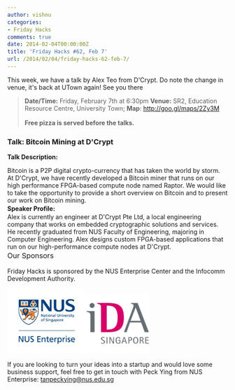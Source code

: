 ```yaml
---
author: vishnu
categories:
- Friday Hacks
comments: true
date: 2014-02-04T00:00:00Z
title: 'Friday Hacks #62, Feb 7'
url: /2014/02/04/friday-hacks-62-feb-7/
---
```


This week, we have a talk by Alex Teo from D'Crypt. Do note the change in venue, it's back at UTown again! See you there
<blockquote><strong>Date/Time:</strong> Friday, February 7th at 6:30pm
<strong>Venue:</strong> SR2, Education Resource Centre, University Town; <strong>Map</strong>: <a href="http://goo.gl/maps/2Zy3M">http://goo.gl/maps/2Zy3M</a>

<strong style="line-height: 1.5em;">Free pizza is served before the talks.</strong></blockquote>
<h3>Talk: Bitcoin Mining at D'Crypt</h3>
<div>

<strong>Talk Description:</strong>
<div>Bitcoin is a P2P digital crypto-currency that has taken the world by storm. At D'Crypt, we have recently developed a Bitcoin miner that runs on our high performance FPGA-based compute node named Raptor. We would like to take the opportunity to provide a short overview on Bitcoin and to present our work on Bitcoin mining.</div>
<strong style="line-height: 1.5em;">Speaker Profile:</strong><strong></strong>
<div>Alex is currently an engineer at D'Crypt Pte Ltd, a local engineering company that works on embedded cryptographic solutions and services. He recently graduated from NUS Faculty of Engineering, majoring in Computer Engineering. Alex designs custom FPGA-based applications that run on our high-performance compute nodes at D'Crypt.</div>
<span style="font-size: 1.17em; line-height: 1.5em;">Our Sponsors</span><strong></strong>

Friday Hacks is sponsored by the NUS Enterprise Center and the Infocomm Development Authority.

<a href="/res/2013/10/ETP-logo-full-color-vertical-to-be-used.jpg"><img alt="" src="/res/2013/10/ETP-logo-full-color-vertical-to-be-used-300x247.jpg" width="180" height="148" /></a><a href="/res/2013/10/ida.png"><img alt="" src="/res/2013/10/ida-300x280.png" width="146" height="136" /></a>

If you are looking to turn your ideas into a startup and would love some business support, feel free to get in touch with Peck Ying from NUS Enterprise: tanpeckying@nus.edu.sg

</div>
